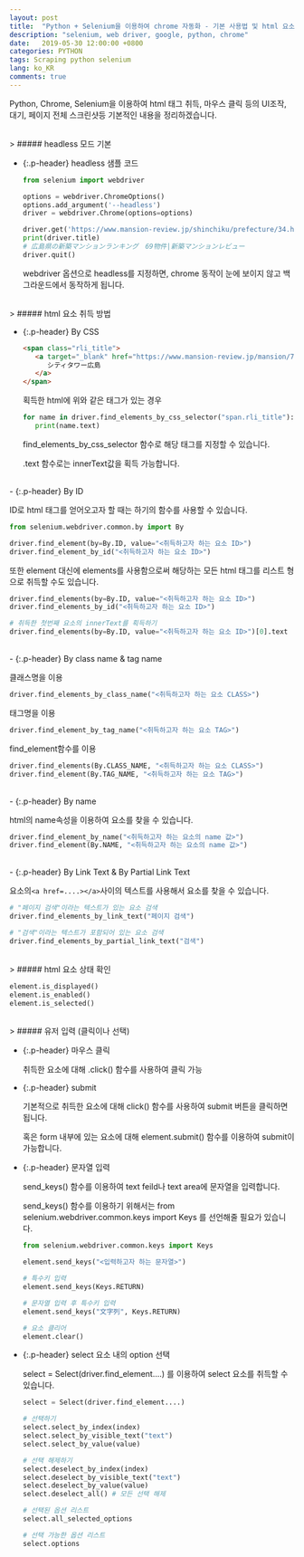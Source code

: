 ```yaml
---
layout: post
title:  "Python + Selenium을 이용하여 chrome 자동화 - 기본 사용법 및 html 요소 조작 관련 정리"
description: "selenium, web driver, google, python, chrome"
date:   2019-05-30 12:00:00 +0800
categories: PYTHON
tags: Scraping python selenium
lang: ko_KR
comments: true
---
```



Python, Chrome, Selenium을 이용하여 html 태그 취득, 마우스 클릭 등의 UI조작, 대기, 페이지 전체 스크린샷등 기본적인 내용을 정리하겠습니다.


<br>
> ##### headless 모드 기본

- {:.p-header} headless 샘플 코드

   ~~~python
   from selenium import webdriver

   options = webdriver.ChromeOptions()
   options.add_argument('--headless')
   driver = webdriver.Chrome(options=options)

   driver.get('https://www.mansion-review.jp/shinchiku/prefecture/34.html')
   print(driver.title)
   # 広島県の新築マンションランキング　69物件|新築マンションレビュー
   driver.quit()
   ~~~

   webdriver 옵션으로 headless를 지정하면, chrome 동작이 눈에 보이지 않고 백그라운드에서 동작하게 됩니다. 

<br>
> ##### html 요소 취득 방법

- {:.p-header} By CSS
  
   ~~~html
   <span class="rli_title">
      <a target="_blank" href="https://www.mansion-review.jp/mansion/707867.html">
         シティタワー広島
      </a>
   </span>
   ~~~
   
   획득한 html에 위와 같은 태그가 있는 경우
   ~~~python
   for name in driver.find_elements_by_css_selector("span.rli_title"):
      print(name.text)
   ~~~
   find_elements_by_css_selector 함수로 해당 태그를 지정할 수 있습니다.

   .text 함수로는 innerText값을 획득 가능합니다.

<br>
- {:.p-header} By ID
  
   ID로 html 태그를 얻어오고자 할 때는 하기의 함수를 사용할 수 있습니다.

   ~~~python
   from selenium.webdriver.common.by import By

   driver.find_element(by=By.ID, value="<취득하고자 하는 요소 ID>")
   driver.find_element_by_id("<취득하고자 하는 요소 ID>")
   ~~~

   또한 element 대신에 elements를 사용함으로써 해당하는 모든 html 태그를 리스트 형으로 취득할 수도 있습니다.
   ~~~python
   driver.find_elements(by=By.ID, value="<취득하고자 하는 요소 ID>")
   driver.find_elements_by_id("<취득하고자 하는 요소 ID>")

   # 취득한 첫번째 요소의 innerText를 획득하기
   driver.find_elements(by=By.ID, value="<취득하고자 하는 요소 ID>")[0].text
   ~~~


<br>
- {:.p-header} By class name & tag name
  
   클래스명을 이용
   ~~~python
   driver.find_elements_by_class_name("<취득하고자 하는 요소 CLASS>")
   ~~~

   태그명을 이용
   ~~~python
   driver.find_element_by_tag_name("<취득하고자 하는 요소 TAG>")
   ~~~

   find_element함수를 이용
   ~~~python
   driver.find_elements(By.CLASS_NAME, "<취득하고자 하는 요소 CLASS>")
   driver.find_element(By.TAG_NAME, "<취득하고자 하는 요소 TAG>")
   ~~~


<br>
- {:.p-header} By name
  
   html의 name속성을 이용하여 요소를 찾을 수 있습니다.
   ~~~python
   driver.find_element_by_name("<취득하고자 하는 요소의 name 값>")
   driver.find_element(By.NAME, "<취득하고자 하는 요소의 name 값>")
   ~~~


<br>
- {:.p-header} By Link Text & By Partial Link Text
  
   요소의`<a href=....></a>`사이의 텍스트를 사용해서 요소를 찾을 수 있습니다.
   ~~~python
   # "페이지 검색"이라는 텍스트가 있는 요소 검색
   driver.find_elements_by_link_text("페이지 검색")

   # "검색"이라는 텍스트가 포함되어 있는 요소 검색
   driver.find_elements_by_partial_link_text("검색")
   ~~~


<br>
> ##### html 요소 상태 확인

   ~~~python
   element.is_displayed()
   element.is_enabled()
   element.is_selected()
   ~~~


<br>
> ##### 유저 입력 (클릭이나 선택)

- {:.p-header} 마우스 클릭

   취득한 요소에 대해 .click() 함수를 사용하여 클릭 가능


- {:.p-header} submit

   기본적으로 취득한 요소에 대해 click() 함수를 사용하여 submit 버튼을 클릭하면 됩니다. 

   혹은 form 내부에 있는 요소에 대해 element.submit() 함수를 이용하여 submit이 가능합니다.


- {:.p-header} 문자열 입력

   send_keys() 함수를 이용하여 text feild나 text area에 문자열을 입력합니다.

   send_keys() 함수를 이용하기 위해서는 from selenium.webdriver.common.keys import Keys 를 선언해줄 필요가 있습니다.

   ~~~python
   from selenium.webdriver.common.keys import Keys

   element.send_keys("<입력하고자 하는 문자열>")

   # 특수키 입력
   element.send_keys(Keys.RETURN)

   # 문자열 입력 후 특수키 입력
   element.send_keys("文字列", Keys.RETURN)

   # 요소 클리어
   element.clear() 
   ~~~
  

- {:.p-header} select 요소 내의 option 선택

   select = Select(driver.find_element....) 를 이용하여 select 요소를 취득할 수 있습니다.

   ~~~python
   select = Select(driver.find_element....)

   # 선택하기 
   select.select_by_index(index)
   select.select_by_visible_text("text")
   select.select_by_value(value)

   # 선택 해제하기
   select.deselect_by_index(index)
   select.deselect_by_visible_text("text")
   select.deselect_by_value(value)
   select.deselect_all() # 모든 선택 해제

   # 선택된 옵션 리스트
   select.all_selected_options

   # 선택 가능한 옵션 리스트
   select.options
   ~~~


<br><br>
